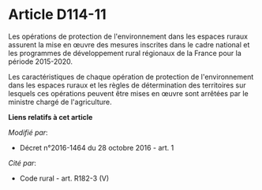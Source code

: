 # Article D114-11

Les opérations de protection de l'environnement dans les espaces ruraux assurent la mise en œuvre des mesures inscrites dans
le cadre national et les programmes de développement rural régionaux de la France pour la période 2015-2020.

Les caractéristiques de chaque opération de protection de l'environnement dans les espaces ruraux et les règles de
détermination des territoires sur lesquels ces opérations peuvent être mises en œuvre  sont arrêtées par le ministre chargé
de l'agriculture.

**Liens relatifs à cet article**

_Modifié par_:

  - Décret n°2016-1464 du 28 octobre 2016 - art. 1

_Cité par_:

  - Code rural - art. R182-3 (V)
